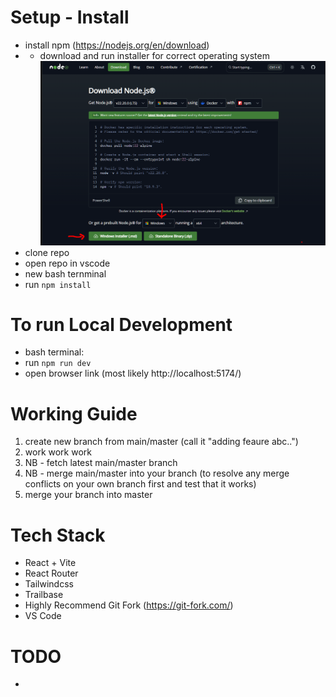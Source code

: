 # Setup - Install

-   install npm (https://nodejs.org/en/download)
-   -   download and run installer for correct operating system ![alt text](image.png)
-   clone repo
-   open repo in vscode
-   new bash ternminal
-   run `npm install`

# To run Local Development

-   bash terminal:
-   run `npm run dev`
-   open browser link (most likely http://localhost:5174/)

# Working Guide

1. create new branch from main/master (call it "adding feaure abc..")
2. work work work
3. NB - fetch latest main/master branch
4. NB - merge main/master into your branch (to resolve any merge conflicts on your own branch first and test that it works)
5. merge your branch into master

# Tech Stack

-   React + Vite
-   React Router
-   Tailwindcss
-   Trailbase
-   Highly Recommend Git Fork (https://git-fork.com/)
-   VS Code

# TODO

-
